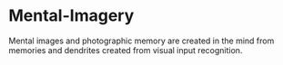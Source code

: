 # Mental-Imagery
Mental images and photographic memory are created in the mind from memories and dendrites created from visual input recognition.
